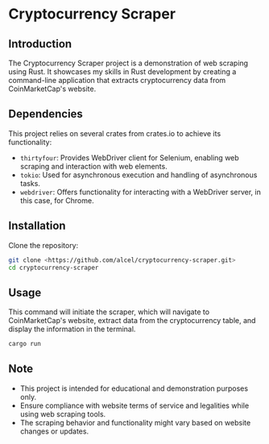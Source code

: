# Cryptocurrency Scraper

## Introduction

The Cryptocurrency Scraper project is a demonstration of web scraping using Rust. It showcases my skills in Rust development by creating a command-line application that extracts cryptocurrency data from CoinMarketCap's website.

## Dependencies

This project relies on several crates from crates.io to achieve its functionality:

- `thirtyfour`: Provides WebDriver client for Selenium, enabling web scraping and interaction with web elements.
- `tokio`: Used for asynchronous execution and handling of asynchronous tasks.
- `webdriver`: Offers functionality for interacting with a WebDriver server, in this case, for Chrome.

## Installation

Clone the repository:

```bash
git clone <https://github.com/alcel/cryptocurrency-scraper.git>
cd cryptocurrency-scraper
```

## Usage

This command will initiate the scraper, which will navigate to CoinMarketCap's website, extract data from the cryptocurrency table, and display the information in the terminal.

```bash
cargo run
```

## Note

- This project is intended for educational and demonstration purposes only.
- Ensure compliance with website terms of service and legalities while using web scraping tools.
- The scraping behavior and functionality might vary based on website changes or updates.
